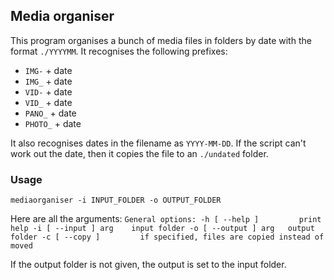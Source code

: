 ## Media organiser

This program organises a bunch of media files in folders by date with the format `./YYYYMM`.
It recognises the following prefixes:
*  `IMG-` + date
*  `IMG_` + date
*  `VID-` + date
*  `VID_` + date
*  `PANO_` + date
*  `PHOTO_` + date

It also recognises dates in the filename as `YYYY-MM-DD`. If the script can't work out the date, then it copies the file to an `./undated` folder.

### Usage
``
mediaorganiser -i INPUT_FOLDER -o OUTPUT_FOLDER
``

Here are all the arguments:
``
General options:
-h [ --help ]         print help
-i [ --input ] arg    input folder
-o [ --output ] arg   output folder
-c [ --copy ]         if specified, files are copied instead of moved
``

If the output folder is not given, the output is set to the input folder.
